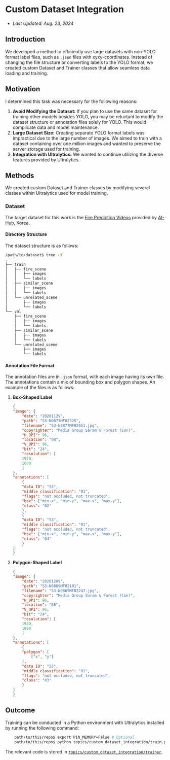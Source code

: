 # Custom Dataset Integration

- *Last Updated: Aug. 23, 2024*

## Introduction

We developed a method to efficiently use large datasets with non-YOLO format label files, such as `.json` files with xyxy-coordinates. Instead of changing the file structure or converting labels to the YOLO format, we created custom Dataset and Trainer classes that allow seamless data loading and training.

## Motivation

I determined this task was necessary for the following reasons:

1. **Avoid Modifying the Dataset:** If you plan to use the same dataset for training other models besides YOLO, you may be reluctant to modify the dataset structure or annotation files solely for YOLO. This would complicate data and model maintenance.
2. **Large Dataset Size:** Creating separate YOLO format labels was impractical due to the large number of images. We aimed to train with a dataset containing over one million images and wanted to preserve the server storage used for training.
3. **Integration with Ultralytics:** We wanted to continue utilizing the diverse features provided by Ultralytics.

## Methods

We created custom Dataset and Trainer classes by modifying several classes within Ultralytics used for model training.

### Dataset

The target dataset for this work is the [Fire Prediction Videos](https://www.aihub.or.kr/aihubdata/data/view.do?currMenu=115&topMenu=100&aihubDataSe=realm&dataSetSn=176) provided by [AI-Hub](https://www.aihub.or.kr/), Korea.

#### Directory Structure

The dataset structure is as follows:

```bash
/path/to/dataset$ tree -d
.
├── train
│   ├── fire_scene
│   │   ├── images
│   │   └── labels
│   ├── similar_scene
│   │   ├── images
│   │   └── labels
│   └── unrelated_scene
│       ├── images
│       └── labels
└── val
    ├── fire_scene
    │   ├── images
    │   └── labels
    ├── similar_scene
    │   ├── images
    │   └── labels
    └── unrelated_scene
        ├── images
        └── labels
```

#### Annotation File Format

The annotation files are in `.json` format, with each image having its own file. The annotations contain a mix of bounding box and polygon shapes. An example of the files is as follows:

1. **Box-Shaped Label**

    ```json
    {
    "image": {
        "date": "20201129",
        "path": "S3-N0877MF02525",
        "filename": "S3-N0877MF02651.jpg",
        "copyrighter": "Media Group Saram & Forest (Con)",
        "H_DPI": 96,
        "location": "08",
        "V_DPI": 96,
        "bit": "24",
        "resolution": [
        1920,
        1080
        ]
    },
    "annotations": [
        {
        "data ID": "S3",
        "middle classification": "01",
        "flags": "not occluded, not truncated",
        "box": ["min-x", "min-y", "max-x", "max-y"],
        "class": "02"
        },
        {
        "data ID": "S3",
        "middle classification": "01",
        "flags": "not occluded, not truncated",
        "box": ["min-x", "min-y", "max-x", "max-y"],
        "class": "04"
        }
    ]
    }
    ```

2. **Polygon-Shaped Label**

    ```json
    {
    "image": {
        "date": "20201209",
        "path": "S3-N0869MF02101",
        "filename": "S3-N0869MF02247.jpg",
        "copyrighter": "Media Group Saram & Forest (Con)",
        "H_DPI": 96,
        "location": "08",
        "V_DPI": 96,
        "bit": "24",
        "resolution": [
        1920,
        1080
        ]
    },
    "annotations": [
        {
        "polygon": [
            ["x", "y"]
        ],
        "data ID": "S3",
        "middle classification": "01",
        "flags": "not occluded, not truncated",
        "class": "03"
        }
    ]
    }
    ```

## Outcome

Training can be conducted in a Python environment with Ultralytics installed by running the following command:

```bash
    path/to/this/repo$ export PIN_MEMORY=False # Optional
    path/to/this/repo$ python topics/custom_dataset_integration/train.py
```

The relevant code is stored in [`topics/custom_dataset_integration/trainer`](topics/custom_dataset_integration/trainer).

